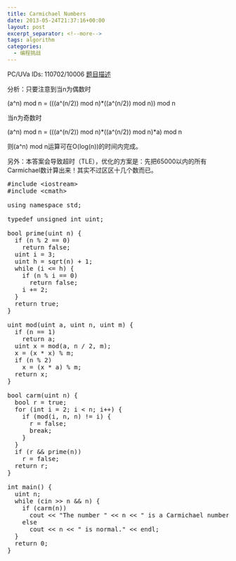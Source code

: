 ```yaml
---
title: Carmichael Numbers
date: 2013-05-24T21:37:16+00:00
layout: post
excerpt_separator: <!--more-->
tags: algorithm
categories:
  - 编程挑战
---
```

PC/UVa IDs: 110702/10006 <a href="http://uva.onlinejudge.org/index.php?option=com_onlinejudge&Itemid=8&page=show_problem&problem=947" target="_blank">题目描述</a>

分析：只要注意到当n为偶数时
  
(a^n) mod n = (((a^(n/2)) mod n)*((a^(n/2)) mod n)) mod n
  
当n为奇数时
  
(a^n) mod n = (((a^(n/2)) mod n)\*((a^(n/2)) mod n)\*a) mod n
  
则(a^n) mod n运算可在O(log(n))的时间内完成。<!--more-->


  
另外：本答案会导致超时（TLE），优化的方案是：先把65000以内的所有Carmichael数计算出来！其实不过区区十几个数而已。

<pre class="brush: cpp; title: ; notranslate" title="">#include &lt;iostream&gt;
#include &lt;cmath&gt;

using namespace std;

typedef unsigned int uint;

bool prime(uint n) {
  if (n % 2 == 0)
    return false;
  uint i = 3;
  uint h = sqrt(n) + 1;
  while (i &lt;= h) {
    if (n % i == 0)
      return false;
    i += 2;
  }
  return true;
}

uint mod(uint a, uint n, uint m) {
  if (n == 1)
    return a;
  uint x = mod(a, n / 2, m);
  x = (x * x) % m;
  if (n % 2)
    x = (x * a) % m;
  return x;
}

bool carm(uint n) {
  bool r = true;
  for (int i = 2; i &lt; n; i++) {
    if (mod(i, n, n) != i) {
      r = false;
      break;
    }
  }
  if (r && prime(n))
    r = false;
  return r;
}

int main() {
  uint n;
  while (cin &gt;&gt; n && n) {
    if (carm(n))
      cout &lt;&lt; "The number " &lt;&lt; n &lt;&lt; " is a Carmichael number." &lt;&lt; endl;
    else
      cout &lt;&lt; n &lt;&lt; " is normal." &lt;&lt; endl;
  }
  return 0;
}
</pre>

<div class="addtoany_share_save_container addtoany_content_bottom">
  <div class="a2a_kit a2a_kit_size_32 addtoany_list a2a_target" id="wpa2a_22">
    <a class="a2a_button_facebook" href="http://www.addtoany.com/add_to/facebook?linkurl=http%3A%2F%2Fkuangtong.me%2F2013%2F05%2F24%2Fcarmichael-numbers%2F&linkname=Carmichael%20Numbers" title="Facebook" rel="nofollow" target="_blank"></a><a class="a2a_button_twitter" href="http://www.addtoany.com/add_to/twitter?linkurl=http%3A%2F%2Fkuangtong.me%2F2013%2F05%2F24%2Fcarmichael-numbers%2F&linkname=Carmichael%20Numbers" title="Twitter" rel="nofollow" target="_blank"></a><a class="a2a_button_google_plus" href="http://www.addtoany.com/add_to/google_plus?linkurl=http%3A%2F%2Fkuangtong.me%2F2013%2F05%2F24%2Fcarmichael-numbers%2F&linkname=Carmichael%20Numbers" title="Google+" rel="nofollow" target="_blank"></a><a class="a2a_button_sina_weibo" href="http://www.addtoany.com/add_to/sina_weibo?linkurl=http%3A%2F%2Fkuangtong.me%2F2013%2F05%2F24%2Fcarmichael-numbers%2F&linkname=Carmichael%20Numbers" title="Sina Weibo" rel="nofollow" target="_blank"></a><a class="a2a_dd addtoany_share_save" href="https://www.addtoany.com/share_save"></a>
  </div>
</div>